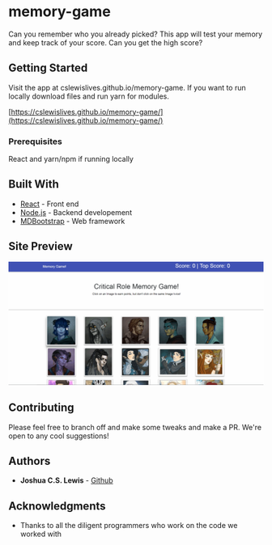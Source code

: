 # memory-game
Can you remember who you already picked? This app will test your memory and keep track of your score. Can you get the high score?

## Getting Started

Visit the app at cslewislives.github.io/memory-game. If you want to run locally download files and run yarn for modules.

[https://cslewislives.github.io/memory-game/](https://cslewislives.github.io/memory-game/)

### Prerequisites

React and yarn/npm if running locally

## Built With

* [React](https://reactjs.org/) - Front end
* [Node.js](https://nodejs.org/en/) - Backend developement
* [MDBootstrap](https://mdbootstrap.com/) - Web framework

## Site Preview

![alt text](https://github.com/cslewislives/memory-game/blob/master/demo.gif)

## Contributing

Please feel free to branch off and make some tweaks and make a PR. We're open to any cool suggestions!


## Authors

* **Joshua C.S. Lewis** - [Github](https://github.com/cslewislives)


## Acknowledgments

* Thanks to all the diligent programmers who work on the code we worked with
